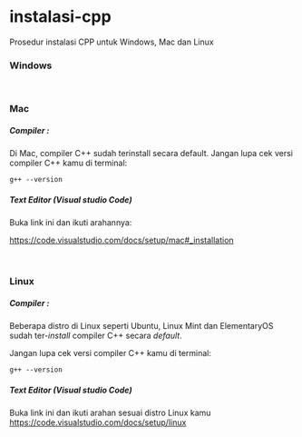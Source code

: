 # instalasi-cpp
Prosedur instalasi CPP untuk Windows, Mac dan Linux


### Windows




<br>


### Mac
##### Compiler :

Di Mac, compiler C++ sudah terinstall secara default. 
Jangan lupa cek versi compiler C++ kamu di terminal:

`g++ --version`

##### Text Editor (Visual studio Code)
Buka link ini dan ikuti arahannya:

https://code.visualstudio.com/docs/setup/mac#_installation


<br>

### Linux

##### Compiler :

Beberapa distro di Linux seperti Ubuntu, Linux Mint dan ElementaryOS sudah ter-_install_ compiler C++
secara <i>default</i>. 

Jangan lupa cek versi compiler C++ kamu di terminal:

`g++ --version`

##### Text Editor (Visual studio Code)
Buka link ini dan ikuti arahan sesuai distro Linux kamu 
https://code.visualstudio.com/docs/setup/linux
